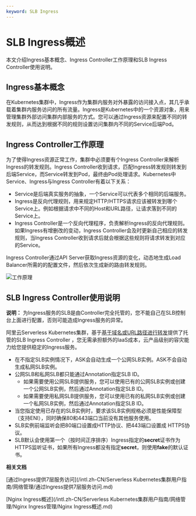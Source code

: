 ```yaml
---
keyword: SLB Ingress
---
```


# SLB Ingress概述

本文介绍Ingress基本概念、Ingress Controller工作原理和SLB Ingress Controller使用说明。

## Ingress基本概念

在Kubernetes集群中，Ingress作为集群内服务对外暴露的访问接入点，其几乎承载着集群内服务访问的所有流量。Ingress是Kubernetes中的一个资源对象，用来管理集群外部访问集群内部服务的方式。您可以通过Ingress资源来配置不同的转发规则，从而达到根据不同的规则设置访问集群内不同的Service后端Pod。

## Ingress Controller工作原理

为了使得Ingress资源正常工作，集群中必须要有个Ingress Controller来解析Ingress的转发规则。Ingress Controller收到请求，匹配Ingress转发规则转发到后端Service，而Service转发到Pod，最终由Pod处理请求。Kubernetes中Service、Ingress与Ingress Controller有着以下关系：

-   Service是后端真实服务的抽象，一个Service可以代表多个相同的后端服务。
-   Ingress是反向代理规则，用来规定HTTP/HTTPS请求应该被转发到哪个Service上。例如根据请求中不同的Host和URL路径，让请求落到不同的 Service上。
-   Ingress Controller是一个反向代理程序，负责解析Ingress的反向代理规则。如果Ingress有增删改的变动，Ingress Controller会及时更新自己相应的转发规则，当Ingress Controller收到请求后就会根据这些规则将请求转发到对应的Service。

Ingress Controller通过API Server获取Ingress资源的变化，动态地生成Load Balancer所需的的配置文件，然后依次生成新的路由转发规则。

![工作原理](https://static-aliyun-doc.oss-accelerate.aliyuncs.com/assets/img/zh-CN/8014073161/p207789.png)

## SLB Ingress Controller使用说明

**说明：** 为Ingress服务的SLB是由Controller完全托管的，您不能自己在SLB控制台上面进行配置，否则可能造成Ingress服务的异常。

阿里云Serverless Kubernetes集群，基于[基于域名或URL路径进行转发](/intl.zh-CN/CLB教程专区/基于域名或URL路径进行转发.md)提供了托管的SLB Ingress Controller ，您无需承担额外的IaaS成本，云产品级别的容灾能力给您提供稳定的Ingress服务。

-   在不指定SLB实例情况下，ASK会自动生成一个公网SLB实例。ASK不会自动生成私网SLB实例。
-   公网SLB和私网SLB都只能通过Annotation指定SLB ID。
    -   如果需要使用公网SLB提供服务，您可以使用已有的公网SLB实例或创建一个公网SLB实例，然后通过Annotation指定SLB ID。
    -   如果需要使用私网SLB提供服务，您可以使用已有的私网SLB实例或创建一个私网SLB实例，然后通过Annotation指定SLB ID。
-   当您指定使用已存在的SLB实例时，要求该SLB实例规格必须是性能保障型（支持ENI），同时确保80和443端口当前没有其他服务使用。
-   SLB实例前端监听会把80端口设置成HTTP协议、把443端口设置成 HTTPS协议。
-   SLB默认会使用第一个（按时间正序排序）Ingress指定的**secret**证书作为HTTPS监听证书，如果所有Ingress都没有指定**secret**，则使用**fake**的默认证书。

**相关文档**  


[通过Ingress提供7层服务访问](/intl.zh-CN/Serverless Kubernetes集群用户指南/网络管理/通过Ingress提供7层服务访问.md)

[Nginx Ingress概述](/intl.zh-CN/Serverless Kubernetes集群用户指南/网络管理/Nginx Ingress管理/Nginx Ingress概述.md)

